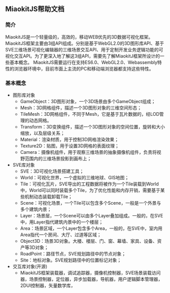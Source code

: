 ## MiaokitJS帮助文档
### 简介
MiaokitJS是一个轻量级的，高效的，移动WEB优先的3D数据可视化框架。
MiaokitJS框架主要由3组API组成。分别是基于WebGL2.0的3D图形库API、基于SVE三维场景可视化编辑器的三维场景交互API、用于定制开发业务逻辑功能的可视化交互API。为了更深入地了解这3组API，需要先了解MiaokitJ框架所设计的一些基本概念。
MiaokitJS需要运行在支持ES6.0、WebGL2.0、Webassembly特性的浏览器环境中，目前市面上主流的PC和移动端浏览器都支持这些特性。
### 基本概念
- 图形库对象
    - GameObject：3D图形对象，一个3D场景由多个GameObject组成；
    - Mesh：3D网格组件，描述一个3D图形对象的三维空间形态；
    - TileMesh：3D网格组件，不同于Mesh，它是基于瓦片数据的，经LOD管理的动态网格。
    - Transform：3D变换组件，描述一个3D图形对象的空间位置，旋转和大小缩放，以及层级关系；
    - Material：渲染材质，用于控制3D网格渲染效果；
    - Texture2D：贴图，用于设置3D网格的表面纹理；
    - Camera：摄像机组件，用于观察三维场景的抽象摄像机组件，负责将视野范围内的三维场景投影到画布上；
- SVE库对象
    - SVE：3D可视化场景搭建工具；
    - World：可视化世界，一个虚拟的三维地球、GIS地图；
    - Tile：可视化瓦片，SVE导出的工程数据将被作为一个Tile装载到World中，World可以同时装载多个Tile，为了优化性能和内存开销，需要基于某些机制动态装载卸载Tile；
    - Scene：可视化场景，一个Tile可以包含多个Scene，一般是一个外景与多个建筑内景；
    - Layer：场景层，一个Scene可以由多个Layer叠加组成。一般的，在SVE中，用Layer指代建筑内景中的一个楼层；
    - Area：场景区域，一个Layer包含多个Area，一般的，在SVE中，室内用Area指代一个房间、大厅、过道等区域；
    - Object3D：场景3D对象。大楼、楼层、门、窗、幕墙、家具、设备、资产等3D对象；
    - RoadPoint：路径节点，SVE规划路径中的节点对象；
    - Site：地标对象。SVE规划路径中的位置标记对象；
- 交互库对象(开源)
    - MiaokitJS框架装载器，调试追踪器，摄像机控制器，SVE场景装载访问器，场景控制器，定位器，异步加载器，导航器，用户逻辑脚本管理器，2DUI控制器，矢量数学库，